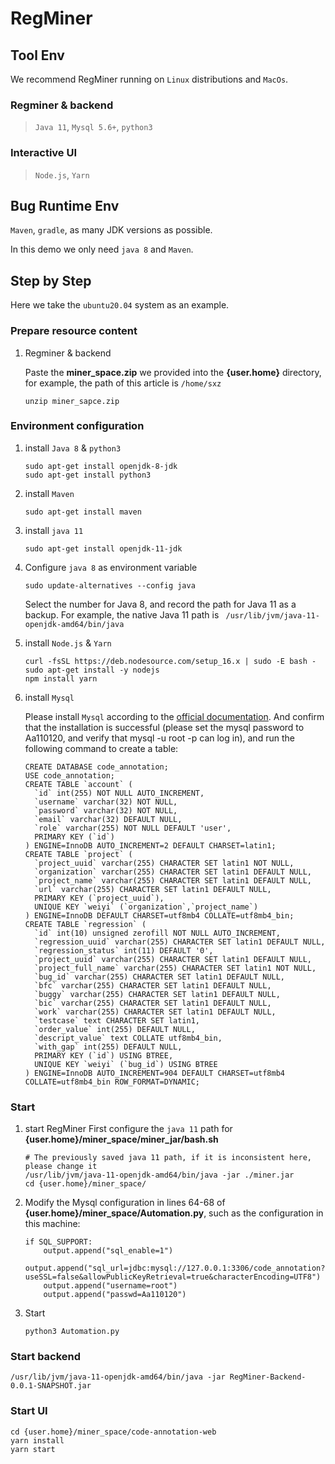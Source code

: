 # RegMiner

## Tool Env

We recommend RegMiner running on `Linux` distributions and `MacOs`.

### Regminer & backend

> `Java 11`, `Mysql 5.6+`, `python3`

### Interactive UI

> `Node.js`, `Yarn`



## Bug Runtime Env

`Maven`, `gradle`, as many JDK versions as possible.

In this demo we only need `java 8` and `Maven`.



## Step by Step

Here we take the `ubuntu20.04` system as an example.

### Prepare resource content

1. Regminer & backend

   Paste the **miner_space.zip** we provided into the **{user.home}** directory, for example, the path of this article is `/home/sxz`

   ```
   unzip miner_sapce.zip
   ```

   

### Environment configuration

1. install `Java 8` & `python3`

   ```
   sudo apt-get install openjdk-8-jdk
   sudo apt-get install python3
   ```

2. install `Maven`

   ```
   sudo apt-get install maven
   ```

3. install `java 11`

   ```
   sudo apt-get install openjdk-11-jdk
   ```

4. Configure `java 8` as environment variable

   ```
   sudo update-alternatives --config java
   ```

   Select the number for Java 8, and record the path for Java 11 as a backup. For example, the native Java 11 path is ` /usr/lib/jvm/java-11-openjdk-amd64/bin/java`

5. install `Node.js` & `Yarn`

   ```
   curl -fsSL https://deb.nodesource.com/setup_16.x | sudo -E bash -
   sudo apt-get install -y nodejs
   npm install yarn
   ```

6. install `Mysql`

   Please install `Mysql` according to the [official documentation](https://www.digitalocean.com/community/tutorials/how-to-install-mysql-on-ubuntu-22-04). And confirm that the installation is successful (please set the mysql password to Aa110120, and verify that mysql -u root -p can log in), and run the following command to create a table:

   ```
   CREATE DATABASE code_annotation;
   USE code_annotation;
   CREATE TABLE `account` (
     `id` int(255) NOT NULL AUTO_INCREMENT,
     `username` varchar(32) NOT NULL,
     `password` varchar(32) NOT NULL,
     `email` varchar(32) DEFAULT NULL,
     `role` varchar(255) NOT NULL DEFAULT 'user',
     PRIMARY KEY (`id`)
   ) ENGINE=InnoDB AUTO_INCREMENT=2 DEFAULT CHARSET=latin1;
   CREATE TABLE `project` (
     `project_uuid` varchar(255) CHARACTER SET latin1 NOT NULL,
     `organization` varchar(255) CHARACTER SET latin1 DEFAULT NULL,
     `project_name` varchar(255) CHARACTER SET latin1 DEFAULT NULL,
     `url` varchar(255) CHARACTER SET latin1 DEFAULT NULL,
     PRIMARY KEY (`project_uuid`),
     UNIQUE KEY `weiyi` (`organization`,`project_name`)
   ) ENGINE=InnoDB DEFAULT CHARSET=utf8mb4 COLLATE=utf8mb4_bin;
   CREATE TABLE `regression` (
     `id` int(10) unsigned zerofill NOT NULL AUTO_INCREMENT,
     `regression_uuid` varchar(255) CHARACTER SET latin1 DEFAULT NULL,
     `regression_status` int(11) DEFAULT '0',
     `project_uuid` varchar(255) CHARACTER SET latin1 DEFAULT NULL,
     `project_full_name` varchar(255) CHARACTER SET latin1 NOT NULL,
     `bug_id` varchar(255) CHARACTER SET latin1 DEFAULT NULL,
     `bfc` varchar(255) CHARACTER SET latin1 DEFAULT NULL,
     `buggy` varchar(255) CHARACTER SET latin1 DEFAULT NULL,
     `bic` varchar(255) CHARACTER SET latin1 DEFAULT NULL,
     `work` varchar(255) CHARACTER SET latin1 DEFAULT NULL,
     `testcase` text CHARACTER SET latin1,
     `order_value` int(255) DEFAULT NULL,
     `descript_value` text COLLATE utf8mb4_bin,
     `with_gap` int(255) DEFAULT NULL,
     PRIMARY KEY (`id`) USING BTREE,
     UNIQUE KEY `weiyi` (`bug_id`) USING BTREE
   ) ENGINE=InnoDB AUTO_INCREMENT=904 DEFAULT CHARSET=utf8mb4 COLLATE=utf8mb4_bin ROW_FORMAT=DYNAMIC;
   ```

   

### Start 

1. start RegMiner
   First configure the `java 11` path for **{user.home}/miner_space/miner_jar/bash.sh**

   ```
   # The previously saved java 11 path, if it is inconsistent here, please change it
   /usr/lib/jvm/java-11-openjdk-amd64/bin/java -jar ./miner.jar
   cd {user.home}/miner_space/
   ```

2. Modify the Mysql configuration in lines 64-68 of **{user.home}/miner_space/Automation.py**, such as the configuration in this machine:

   ```
   if SQL_SUPPORT:
       output.append("sql_enable=1")
       output.append("sql_url=jdbc:mysql://127.0.0.1:3306/code_annotation?useSSL=false&allowPublicKeyRetrieval=true&characterEncoding=UTF8")
       output.append("username=root")
       output.append("passwd=Aa110120")
   ```

3. Start

   ```
   python3 Automation.py 
   ```



### Start backend

```
/usr/lib/jvm/java-11-openjdk-amd64/bin/java -jar RegMiner-Backend-0.0.1-SNAPSHOT.jar
```



### Start UI

```
cd {user.home}/miner_space/code-annotation-web
yarn install
yarn start
```

